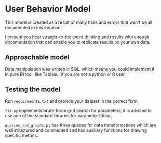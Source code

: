 # User Behavior Model

This model is created as a result of many trials and errors that won't be all documented in this iteration.

I present you hear straight-to-the-point thinking and results with enough documentation that can enable you to replicate results on your own data.

## Approachable model

Data manipulation was written in SQL, which means you could implement it in pure BI tool, like Tableau, if you are not a python or R user.

## Testing the model

Run `requirements.txt` and provide your dataset in the correct form.

`fit.py` implements brute-force grid search for parameters; it is advised to use one of the standard libraries for parameter fitting.

`queries_and_graphs.py` has three queries for data transformations which are well structured and commented and has auxiliary functions for drawing specific metrics.